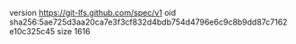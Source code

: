 version https://git-lfs.github.com/spec/v1
oid sha256:5ae725d3aa20ca7e3f3cf832d4bdb754d4796e6c9c8b9dd87c7162e10c325c45
size 1616
